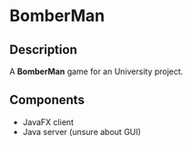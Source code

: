 BomberMan
=========

Description
-----------
A **BomberMan** game for an University project.

Components
----------

* JavaFX client
* Java server (unsure about GUI)



